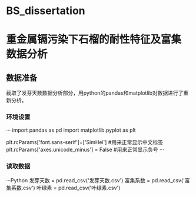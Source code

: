 # BS_dissertation
# 重金属镉污染下石榴的耐性特征及富集 数据分析
## 数据准备
截取了发芽天数数据分析部分，用python的pandas和matplotlib对数据进行了重新分析。

### 环境设置
···
import pandas as pd
import matplotlib.pyplot as plt

plt.rcParams['font.sans-serif']=['SimHei'] #用来正常显示中文标签
plt.rcParams['axes.unicode_minus'] = False #用来正常显示负号
···

### 读取数据
···Python
发芽天数 = pd.read_csv('发芽天数.csv')
富集系数 = pd.read_csv('富集系数.csv')
叶绿素 = pd.read_csv('叶绿素.csv')
